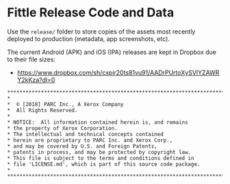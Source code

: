 # Fittle Release Code and Data

Use the `release/` folder to store copies of the assets most recently deployed to production (metadata, app screenshots, etc).

The current Android (APK) and iOS (IPA) releases are kept in Dropbox due to their file sizes:

* https://www.dropbox.com/sh/cxpir20ts81vu91/AADrPUrtoXySVIYZAWRY2kKza?dl=0


```
*************************************************************************
*
*  © [2018] PARC Inc., A Xerox Company
*  All Rights Reserved.
*
* NOTICE:  All information contained herein is, and remains
* the property of Xerox Corporation.
* The intellectual and technical concepts contained
* herein are proprietary to PARC Inc. and Xerox Corp.,
* and may be covered by U.S. and Foreign Patents,
* patents in process, and may be protected by copyright law.
* This file is subject to the terms and conditions defined in
* file 'LICENSE.md', which is part of this source code package.
*
**************************************************************************/
```